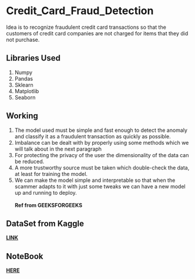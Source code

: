 # Credit_Card_Fraud_Detection
Idea  is to recognize fraudulent credit card transactions so that the customers of credit card companies are not charged for items that they did not purchase.

## Libraries Used
1. Numpy
2. Pandas
3. Sklearn
4. Matplotlib
5. Seaborn

## Working
1. The model used must be simple and fast enough to detect the anomaly and classify it as a fraudulent transaction as quickly as possible.
2. Imbalance can be dealt with by properly using some methods which we will talk about in the next paragraph
3. For protecting the privacy of the user the dimensionality of the data can be reduced.
4. A more trustworthy source must be taken which double-check the data, at least for training the model.
5. We can make the model simple and interpretable so that when the scammer adapts to it with just some tweaks we can have a new model up and running to deploy.</br></br>
<b> Ref from GEEKSFORGEEKS<b>
## DataSet from Kaggle
  [LINK](https://www.kaggle.com/mlg-ulb/creditcardfraud/download)
## NoteBook
[HERE](https://github.com/akshatprogrammer/Credit_Card_Fraud_Detection/blob/main/CreditCardFraudDetection.ipynb)
